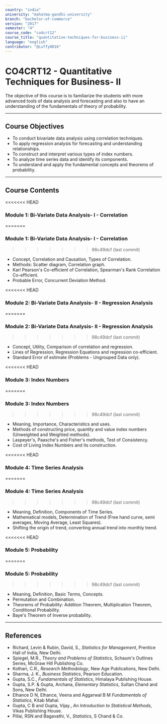 ```yaml
---
country: "india"
university: "mahatma-gandhi-university"
branch: "bachelor-of-commerce"
version: "2017"
semester: "4"
course_code: "co4crt12"
course_title: "quantitative-techniques-for-business-ii"
language: "english"
contributor: "@Luffy0016"
---
```

# CO4CRT12 - Quantitative Techniques for Business- II

The objective of this course is to familiarize the students with more advanced tools of data analysis and forecasting and also to have an understanding of the fundamentals of theory of probability.

---
## Course Objectives

* To conduct bivariate data analysis using correlation techniques.
* To apply regression analysis for forecasting and understanding relationships.
* To construct and interpret various types of index numbers.
* To analyze time series data and identify its components.
* To understand and apply the fundamental concepts and theorems of probability.

---
## Course Contents

<<<<<<< HEAD
### Module 1: Bi-Variate Data Analysis- I - Correlation 
=======
### Module 1: Bi-Variate Data Analysis- I - Correlation  
>>>>>>> 98c49dcf (last  commit)
* Concept, Correlation and Causation, Types of Correlation.
* Methods: Scatter diagram, Correlation graph.
* Karl Pearson's Co-efficient of Correlation, Spearman's Rank Correlation Co-efficient.
* Probable Error, Concurrent Deviation Method.

<<<<<<< HEAD
### Module 2: Bi-Variate Data Analysis- II - Regression Analysis 
=======
### Module 2: Bi-Variate Data Analysis- II - Regression Analysis  
>>>>>>> 98c49dcf (last  commit)
* Concept, Utility, Comparison of correlation and regression.
* Lines of Regression, Regression Equations and regression co-efficient.
* Standard Error of estimate (Problems - Ungrouped Data only).

<<<<<<< HEAD
### Module 3: Index Numbers 
=======
### Module 3: Index Numbers  
>>>>>>> 98c49dcf (last  commit)
* Meaning, Importance, Characteristics and uses.
* Methods of constructing price, quantity and value index numbers (Unweighted and Weighted methods).
* Laspeyer's, Paasche's and Fisher's methods, Test of Consistency.
* Cost of Living Index Numbers and its construction.

<<<<<<< HEAD
### Module 4: Time Series Analysis 
=======
### Module 4: Time Series Analysis  
>>>>>>> 98c49dcf (last  commit)
* Meaning, Definition, Components of Time Series.
* Mathematical models, Determination of Trend (Free hand curve, semi averages, Moving Average, Least Squares).
* Shifting the origin of trend, converting annual trend into monthly trend.

<<<<<<< HEAD
### Module 5: Probability 
=======
### Module 5: Probability  
>>>>>>> 98c49dcf (last  commit)
* Meaning, Definition, Basic Terms, Concepts.
* Permutation and Combination.
* Theorems of Probability: Addition Theorem, Multiplication Theorem, Conditional Probability.
* Baye's Theorem of Inverse probability.

---
## References
* Richard, Levin & Rubin, David, S., *Statistics for Management*, Prentice Hall of India, New Delhi.
* Spiegel, M.R., *Theory and Problems of Statistics*, Schaum's Outlines Series, McGraw Hill Publishing Co.
* Kothari, C.R., *Research Methodology*, New Age Publications, New Delhi.
* Sharma, J. K., *Business Statistics*, Pearson Education.
* Gupta, S.C., *Fundamentals of Statistics*, Himalaya Publishing House.
* Gupta, S.P. & Gupta, Archana, *Elementary Statistics*, Sultan Chand and Sons, New Delhi.
* Elhance D N, Elhance, Veena and Aggarwal B M *Fundamentals of Statistics*, Kitab Mahal.
* Gupta, C B and Gupta, Vijay., *An Introduction to Statistical Methods*, Vikas Publishing House.
* Pillai, RSN and Bagavathi, V., *Statistics*, S Chand & Co.
